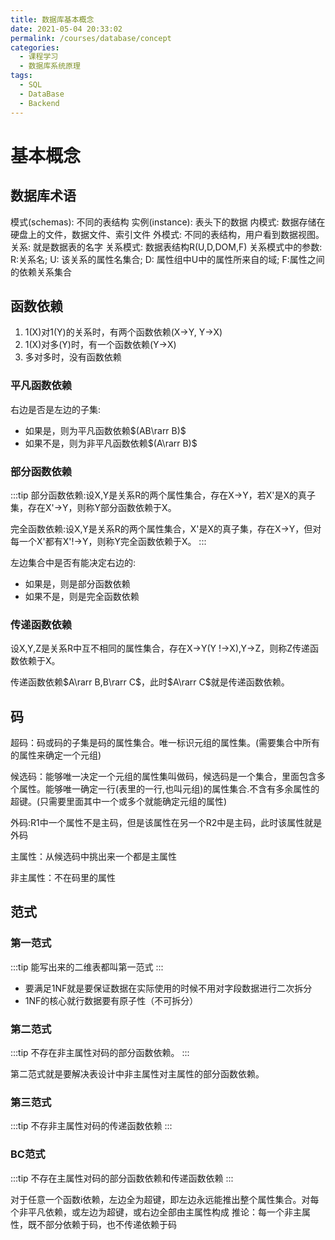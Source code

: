 ```yaml
---
title: 数据库基本概念
date: 2021-05-04 20:33:02
permalink: /courses/database/concept
categories:
  - 课程学习
  - 数据库系统原理
tags: 
  - SQL
  - DataBase
  - Backend
---
```


# 基本概念

## 数据库术语

模式(schemas): 不同的表结构
实例(instance): 表头下的数据
内模式: 数据存储在硬盘上的文件，数据文件、索引文件
外模式: 不同的表结构，用户看到数据视图。
关系: 就是数据表的名字
关系模式: 数据表结构R(U,D,DOM,F)
关系模式中的参数: R:关系名; U: 该关系的属性名集合; D: 属性组中U中的属性所来自的域; F:属性之间的依赖关系集合

## 函数依赖

1. 1(X)对1(Y)的关系时，有两个函数依赖(X->Y, Y->X)
2. 1(X)对多(Y)时，有一个函数依赖(Y->X)
3. 多对多时，没有函数依赖

### 平凡函数依赖

右边是否是左边的子集:

- 如果是，则为平凡函数依赖$(AB\rarr B)$
- 如果不是，则为非平凡函数依赖$(A\rarr B)$

### 部分函数依赖

:::tip
部分函数依赖:设X,Y是关系R的两个属性集合，存在X→Y，若X'是X的真子集，存在X'→Y，则称Y部分函数依赖于X。

完全函数依赖:设X,Y是关系R的两个属性集合，X'是X的真子集，存在X→Y，但对每一个X'都有X'!->Y，则称Y完全函数依赖于X。
:::

左边集合中是否有能决定右边的:

- 如果是，则是部分函数依赖
- 如果不是，则是完全函数依赖

### 传递函数依赖

设X,Y,Z是关系R中互不相同的属性集合，存在X->Y(Y !->X),Y->Z，则称Z传递函数依赖于X。

传递函数依赖$A\rarr B,B\rarr C$，此时$A\rarr C$就是传递函数依赖。

## 码

超码：码或码的子集是码的属性集合。唯一标识元组的属性集。(需要集合中所有的属性来确定一个元组)

候选码：能够唯一决定一个元组的属性集叫做码，候选码是一个集合，里面包含多个属性。能够唯一确定一行(表里的一行,也叫元组)的属性集合.不含有多余属性的超键。(只需要里面其中一个或多个就能确定元组的属性)

外码:R1中一个属性不是主码，但是该属性在另一个R2中是主码，此时该属性就是外码

主属性：从候选码中挑出来一个都是主属性

非主属性：不在码里的属性

## 范式

### 第一范式

:::tip
能写出来的二维表都叫第一范式
:::

- 要满足1NF就是要保证数据在实际使用的时候不用对字段数据进行二次拆分
- 1NF的核心就行数据要有原子性（不可拆分）

### 第二范式

:::tip
不存在非主属性对码的部分函数依赖。
:::

第二范式就是要解决表设计中非主属性对主属性的部分函数依赖。

### 第三范式

:::tip
不存非主属性对码的传递函数依赖
:::

### BC范式

:::tip
不存在主属性对码的部分函数依赖和传递函数依赖
:::

对于任意一个函数i依赖，左边全为超键，即左边永远能推出整个属性集合。对每个非平凡依赖，或左边为超键，或右边全部由主属性构成
推论：每一个非主属性，既不部分依赖于码，也不传递依赖于码